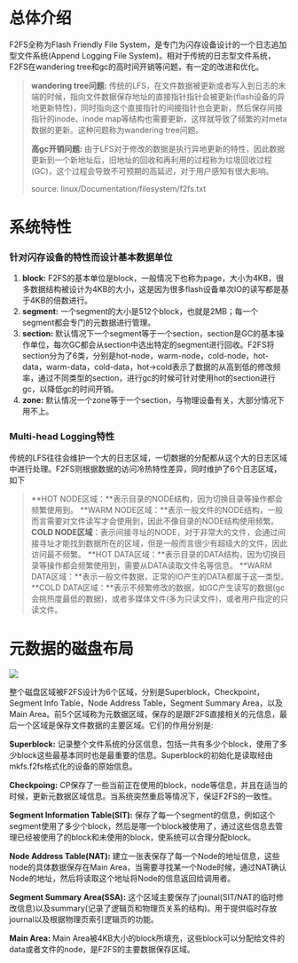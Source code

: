 # 总体介绍
F2FS全称为Flash Friendly File System，是专门为闪存设备设计的一个日志追加型文件系统(Append Logging File System)。相对于传统的日志型文件系统，F2FS在wandering tree和gc的高时间开销等问题，有一定的改进和优化。

> **wandering tree问题:** 传统的LFS，在文件数据被更新或者写入到日志的末端的时候，指向文件数据保存地址的直接指针指针会被更新(flash设备的异地更新特性)，同时指向这个直接指针的间接指针也会更新，然后保存间接指针的inode、inode map等结构也需要更新，这样就导致了频繁的对meta数据的更新。这种问题称为wandering tree问题。
> 
> **高gc开销问题:** 由于LFS对于修改的数据是执行异地更新的特性，因此数据更新到一个新地址后，旧地址的回收和再利用的过程称为垃圾回收过程(GC)，这个过程会导致不可预期的高延迟，对于用户感知有很大影响。
> 
> source: linux/Documentation/filesystem/f2fs.txt

# 系统特性
### 针对闪存设备的特性而设计基本数据单位
1. **block:** F2FS的基本单位是block，一般情况下也称为page，大小为4KB，很多数据结构被设计为4KB的大小，这是因为很多flash设备单次IO的读写都是基于4KB的倍数进行。
2. **segment:** 一个segment的大小是512个block，也就是2MB；每一个segment都会专门的元数据进行管理。
3. **section:** 默认情况下一个segment等于一个section，section是GC的基本操作单位，每次GC都会从section中选出特定的segment进行回收。F2FS将section分为了6类，分别是hot-node，warm-node，cold-node，hot-data，warm-data，cold-data，hot->cold表示了数据的从高到低的修改频率，通过不同类型的section，进行gc的时候可针对使用hot的section进行gc，以降低gc的时间开销。
4. **zone:** 默认情况一个zone等于一个section，与物理设备有关，大部分情况下用不上。

### Multi-head Logging特性
传统的LFS往往会维护一个大的日志区域，一切数据的分配都从这个大的日志区域中进行处理。F2FS则根据数据的访问冷热特性差异，同时维护了6个日志区域，如下
> **HOT NODE区域：**表示目录的NODE结构，因为切换目录等操作都会频繁使用到。
> **WARM NODE区域：**表示一般文件的NODE结构，一般而言需要对文件读写才会使用到，因此不像目录的NODE结构使用频繁。
> **COLD NODE区域**：表示间接寻址的NODE，对于非常大的文件，会通过间接寻址才能找到数据所在的区域，但是一般而言很少有超级大的文件，因此访问最不频繁。
> **HOT DATA区域：**表示目录的DATA结构，因为切换目录等操作都会频繁使用到，需要从DATA读取文件名等信息。
> **WARM DATA区域：**表示一般文件数据，正常的IO产生的DATA都属于这一类型。
> **COLD DATA区域：**表示不频繁修改的数据，如GC产生读写的数据(gc会挑热度最低的数据)，或者多媒体文件(多为只读文件)，或者用户指定的只读文件。


# 元数据的磁盘布局
![](https://github.com/RiweiPan/F2FS-NOTES/blob/master/img/F2FS-Layout/f2fs-layout.png)

整个磁盘区域被F2FS设计为6个区域，分别是Superblock，Checkpoint，Segment Info Table，Node Address Table，Segment Summary Area，以及Main Area。前5个区域称为元数据区域，保存的是跟F2FS直接相关的元信息，最后一个区域是保存文件数据的主要区域。它们的作用分别是:

**Superblock:** 记录整个文件系统的分区信息，包括一共有多少个block，使用了多少block这些最基本同时也是最重要的信息。Superblock的初始化是读取经由mkfs.f2fs格式化的设备的原始信息。

**Checkpoing:** CP保存了一些当前正在使用的block，node等信息，并且在适当的时候，更新元数据区域信息。当系统突然重启等情况下，保证F2FS的一致性。

**Segment Information Table(SIT):** 保存了每一个segment的信息，例如这个segment使用了多少个block，然后是哪一个block被使用了，通过这些信息去管理已经被使用了的block和未使用的block，使系统可以合理分配block。

**Node Address Table(NAT):** 建立一张表保存了每一个Node的地址信息，这些node的具体数据保存在Main Area，当需要寻找某一个Node时候，通过NAT确认Node的地址，然后将读取这个地址将Node的信息返回给调用者。

**Segment Summary Area(SSA):** 这个区域主要保存了jounal(SIT/NAT的临时修改信息)以及summary(记录了逻辑页和物理页关系的结构)。用于提供临时存放journal以及根据物理页索引逻辑页的功能。

**Main Area:** Main Area被4KB大小的block所填充，这些block可以分配给文件的data或者文件的node，是F2FS的主要数据保存区域。